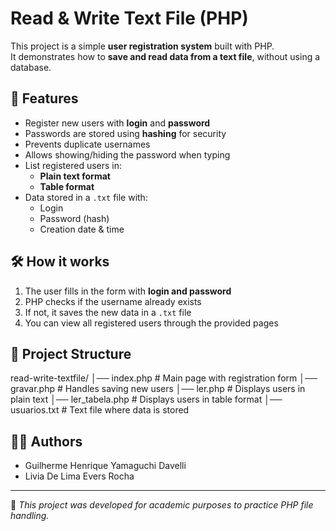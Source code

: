 # Read & Write Text File (PHP)

This project is a simple **user registration system** built with PHP.  
It demonstrates how to **save and read data from a text file**, without using a database.

## 📌 Features
- Register new users with **login** and **password**  
- Passwords are stored using **hashing** for security  
- Prevents duplicate usernames  
- Allows showing/hiding the password when typing  
- List registered users in:
  - **Plain text format**
  - **Table format**
- Data stored in a `.txt` file with:
  - Login
  - Password (hash)
  - Creation date & time

## 🛠️ How it works
1. The user fills in the form with **login and password**  
2. PHP checks if the username already exists  
3. If not, it saves the new data in a `.txt` file  
4. You can view all registered users through the provided pages

## 📂 Project Structure
read-write-textfile/
│── index.php # Main page with registration form
│── gravar.php # Handles saving new users
│── ler.php # Displays users in plain text
│── ler_tabela.php # Displays users in table format
│── usuarios.txt # Text file where data is stored


## 👨‍💻 Authors
- Guilherme Henrique Yamaguchi Davelli  
- Livia De Lima Evers Rocha

---
📖 *This project was developed for academic purposes to practice PHP file handling.*